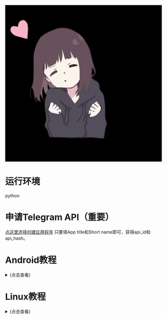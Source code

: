 <img src = "https://github.com/3418359665/3418359665/raw/main/%E5%A4%87%E4%BB%BD/two_hearts_animated_sticker%20(2).gif" >



# 运行环境
python

# 申请Telegram API（重要）
[点这里选择创建应用程序](https://core.telegram.org/api)
只要填App title和Short name即可，获得api_id和api_hash。


# Android教程
<details>
<summary>(点击查看)</summary>
[点这下载Termux](https://wwu.lanzoul.com/iB8ZD03r51eb)
密码：dsfb


## 依次输入以下命令
```
pkg update
```
```
pkg upgrade
```
```
pkg install git
```
## 下载库
```
git clone https://github.com/3418359665/TelegramName-of-time-announcement.git
```

## 安装python
```
pkg install python
```

## 安装依赖
```
cd TelegramName-of-time-announcement
```
```
pip install -r requirements.txt
```

## 启动
```
python tg_username_update.py
```

依次输入api_id，api_hash，手机号（国区要加+86如+86123********），验证码，如果账号开启了二次验证则根据提示再输入二次验证的密码后启动成功
 </details>

# Linux教程
<details>
<summary>(点击查看)</summary>

## 依次输入以下命令
```
apt-get update
```
```
apt-get upgrade
```
```
apt-get install git
```

## 下载库
```
git clone https://github.com/3418359665/TelegramName-of-time-announcement.git
```

## 安装python
```
apt-get install python3-pip
```
## 安装依赖
```
cd TelegramName-of-time-announcement
```
```
pip install -r requirements.txt
```

## 启动
```
python tg_username_update.py
```

依次输入api_id，api_hash，手机号（国区要加+86如+86123********），验证码，如果账号开启了二次验证则根据提示再输入二次验证的密码后启动成功
 </details>

